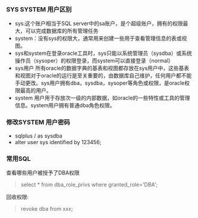 ### SYS SYSTEM 用户区别

- sys:这个账户相当于SQL server中的sa账户，是个超级账户，拥有的权限最大，可以完成数据库的所有管理任务
- system：没有sys的权限大，通常用来创建一些用于查看管理信息的表或视图。
- sys和system在登录oracle工具时，sys只能以系统管理员（sysdba）或系统操作员（sysoper）的权限登录，而system可以直接登录（normal）
- sys用户 所有oracle的数据字典的基表和视图都存放在sys用户中，这些基表和视图对于oracle的运行是至关重要的，由数据库自己维护，任何用户都不能手动更改。sys用户拥有dba，sysdba，sysoper等角色或权限，是oracle权限最高的用户。
- system 用户用于存放次一级的内部数据，如oracle的一些特性或工具的管理信息。system用户拥有普通dba角色权限。


### 修改SYSTEM 用户密码
- sqlplus / as sysdba
- alter user  sys identified by 123456;

### 常用SQL
查看哪些用户被授予了DBA权限
>select * from dba_role_privs where granted_role='DBA';

回收权限:
>revoke dba from xxx;
